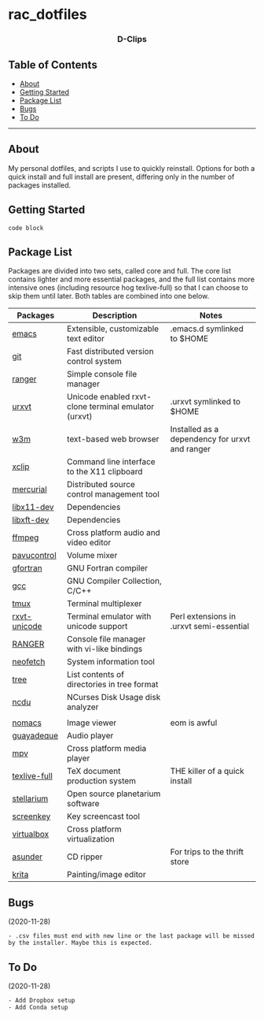 # rac_dotfiles
<h3 align="center">D-Clips</h3>

<div align="center">

</div>

## Table of Contents
- [About](#about)
- [Getting Started](#getting_started)
- [Package List](#packages)
- [Bugs](#bugs)
- [To Do](#todo)

---

## About <a name = "about"></a>
My personal dotfiles, and scripts I use to quickly reinstall. Options for both a quick install and full install are present, differing only in the number of packages installed.<br>

## Getting Started <a name = "getting_started"></a>



```
code block
```

## Package List <a name = "packages"></a>
Packages are divided into two sets, called core and full. The core list contains lighter and more essential packages, and the full list contains more intensive ones (including resource hog texlive-full) so that I can choose to skip them until later. Both tables are combined into one below.

| Packages                                                   | Description                                          | Notes                                          |
| -----------------------------------------------------------|------------------------------------------------------|------------------------------------------------|
| [emacs](https://www.gnu.org/software/emacs/)               | Extensible, customizable text editor                 | .emacs.d symlinked to $HOME                    |
| [git](https://git-scm.com/)                                | Fast distributed version control system              |                                                |
| [ranger](http://ranger.github.io/)                         | Simple console file manager                          |                                                |
| [urxvt](http://software.schmorp.de/pkg/rxvt-unicode.html)  | Unicode enabled rxvt-clone terminal emulator (urxvt) | .urxvt symlinked to $HOME                      |
| [w3m](http://w3m.sourceforge.net/)                         | text-based web browser                               | Installed as a dependency for urxvt and ranger |
| [xclip](https://github.com/astrand/xclip)                  | Command line interface to the X11 clipboard          |                                                |
| [mercurial](https://www.mercurial-scm.org)                 | Distributed source control management tool           |                                                |
| [libx11-dev](https://packages.ubuntu.com/xenial/libx11-dev) | Dependencies                                        |                                                |
| [libxft-dev](https://packages.ubuntu.com/xenial/libxft-dev) | Dependencies                                        |                                                |
| [ffmpeg](https://ffmpeg.org/)                              | Cross platform audio and video editor                |                                                |
| [pavucontrol](https://freedesktop.org/software/pulseaudio/pavucontrol/) | Volume mixer                            |                                                |
| [gfortran](https://gcc.gnu.org/wiki/GFortran)              | GNU Fortran compiler                                 |                                                |
| [gcc](https://gcc.gnu.org/)                                | GNU Compiler Collection, C/C++                       |                                                |
| [tmux](https://github.com/tmux/tmux)                       | Terminal multiplexer                                 |                                                |
| [rxvt-unicode](http://software.schmorp.de/pkg/rxvt-unicode.html) | Terminal emulator with unicode support         | Perl extensions in .urxvt semi-essential       |
| [RANGER](https://github.com/ranger/ranger)                 | Console file manager with vi-like bindings           |                                                |
| [neofetch](https://github.com/dylanaraps/neofetch)         | System information tool                              |                                                |
| [tree](https://linux.die.net/man/1/tree)                   | List contents of directories in tree format          |                                                |
| [ncdu](https://dev.yorhel.nl/ncdu)                         | NCurses Disk Usage disk analyzer                     |                                                |
|                                                            |                                                      |                                                |
| [nomacs](https://nomacs.org/)                              | Image viewer                                         | eom is awful                                   |
| [guayadeque](https://www.guayadeque.org/)                  | Audio player                                         |                                                |
| [mpv](https://mpv.io/)                                     | Cross platform media player                          |                                                |
| [texlive-full](https://tug.org/texlive/)                   | TeX document production system                       | THE killer of a quick install                  |
| [stellarium](http://stellarium.org/)                       | Open source planetarium software                     |                                                |
| [screenkey](https://gitlab.com/screenkey/screenkey)        | Key screencast tool                                  |                                                |
| [virtualbox](https://www.virtualbox.org/)                  | Cross platform virtualization                        |                                                |
| [asunder](http://littlesvr.ca/asunder/)                    | CD ripper                                            | For trips to the thrift store                  |
| [krita](https://krita.org/en/)                             | Painting/image editor                                |                                                |

## Bugs <a name = "bugs"></a>
(2020-11-28)

	- .csv files must end with new line or the last package will be missed by the installer. Maybe this is expected.

## To Do <a name = "todo"></a>

(2020-11-28)

	- Add Dropbox setup
	- Add Conda setup